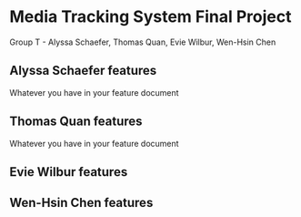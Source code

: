 # Media Tracking System Final Project
Group T - Alyssa Schaefer, Thomas Quan, Evie Wilbur, Wen-Hsin Chen

## Alyssa Schaefer features
Whatever you have in your feature document
## Thomas Quan features
Whatever you have in your feature document

## Evie Wilbur features

## Wen-Hsin Chen features
